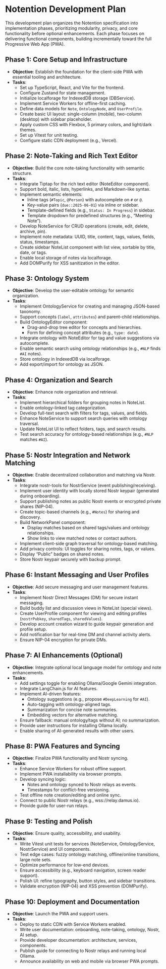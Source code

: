 # Notention Development Plan

This development plan organizes the Notention specification into implementation phases, prioritizing modularity, privacy, and core functionality before optional enhancements. Each phase focuses on delivering functional components, building incrementally toward the full Progressive Web App (PWA).

## Phase 1: Core Setup and Infrastructure
- **Objective**: Establish the foundation for the client-side PWA with essential tooling and architecture.
- **Tasks**:
  - Set up TypeScript, React, and Vite for the frontend.
  - Configure Zustand for state management.
  - Initialize localforage for IndexedDB storage (DBService).
  - Implement Service Workers for offline-first caching.
  - Define data models for `Note`, `OntologyNode`, and `UserProfile`.
  - Create basic UI layout: single-column (mobile), two-column (desktop) with sidebar placeholder.
  - Apply custom CSS with Flexbox, 5 primary colors, and light/dark themes.
  - Set up Vitest for unit testing.
  - Configure static CDN deployment (e.g., Vercel).

## Phase 2: Note-Taking and Rich Text Editor
- **Objective**: Build the core note-taking functionality with semantic structure.
- **Tasks**:
  - Integrate Tiptap for the rich text editor (NoteEditor component).
  - Support bold, italic, lists, hyperlinks, and Markdown-like syntax.
  - Implement semantic elements:
    - Inline tags (`#Topic`, `@Person`) with autocomplete on `#` or `@`.
    - Key-value pairs (`due::2025-06-01`) via inline or sidebar.
    - Template-defined fields (e.g., `Status: In Progress`) in sidebar.
    - Template dropdown for predefined structures (e.g., “Meeting Note”).
  - Develop NoteService for CRUD operations (create, edit, delete, archive, pin).
  - Implement note metadata: UUID, title, content, tags, values, fields, status, timestamps.
  - Create sidebar NoteList component with list view, sortable by title, date, or tags.
  - Enable local storage of notes via localforage.
  - Add DOMPurify for XSS sanitization in the editor.

## Phase 3: Ontology System
- **Objective**: Develop the user-editable ontology for semantic organization.
- **Tasks**:
  - Implement OntologyService for creating and managing JSON-based taxonomy.
  - Support concepts (`label`, `attributes`) and parent-child relationships.
  - Build OntologyEditor component:
    - Drag-and-drop tree editor for concepts and hierarchies.
    - Form for defining concept attributes (e.g., `type: date`).
  - Integrate ontology with NoteEditor for tag and value suggestions via autocomplete.
  - Enable semantic search using ontology relationships (e.g., `#NLP` finds `#AI` notes).
  - Store ontology in IndexedDB via localforage.
  - Add export/import for ontology as JSON.

## Phase 4: Organization and Search
- **Objective**: Enhance note organization and retrieval.
- **Tasks**:
  - Implement hierarchical folders for grouping notes in NoteList.
  - Enable ontology-linked tag categorization.
  - Develop full-text search with filters for tags, values, and fields.
  - Enhance NoteService to support search queries with ontology traversal.
  - Update NoteList UI to reflect folders, tags, and search results.
  - Test search accuracy for ontology-based relationships (e.g., `#NLP` matches `#AI`).

## Phase 5: Nostr Integration and Network Matching
- **Objective**: Enable decentralized collaboration and matching via Nostr.
- **Tasks**:
  - Integrate nostr-tools for NostrService (event publishing/receiving).
  - Implement user identity with locally stored Nostr keypair (generated during onboarding).
  - Support publishing notes as public Nostr events or encrypted private shares (NIP-04).
  - Create topic-based channels (e.g., `#Notes`) for sharing and discovery.
  - Build NetworkPanel component:
    - Display matches based on shared tags/values and ontology relationships.
    - Show links to view matched notes or contact authors.
  - Implement client-side graph traversal for ontology-based matching.
  - Add privacy controls: UI toggles for sharing notes, tags, or values.
  - Display “Public” badges on shared notes.
  - Store Nostr keypair securely with backup prompt.

## Phase 6: Instant Messaging and User Profiles
- **Objective**: Add secure messaging and user management features.
- **Tasks**:
  - Implement Nostr Direct Messages (DM) for secure instant messaging.
  - Build buddy list and discussion views in NoteList (special views).
  - Create UserProfile component for viewing and editing profiles (`nostrPubkey`, `sharedTags`, `sharedValues`).
  - Develop account creation wizard to guide keypair generation and profile setup.
  - Add notification bar for real-time DM and channel activity alerts.
  - Ensure NIP-04 encryption for private DMs.

## Phase 7: AI Enhancements (Optional)
- **Objective**: Integrate optional local language model for ontology and note enhancements.
- **Tasks**:
  - Add settings toggle for enabling Ollama/Google Gemini integration.
  - Integrate LangChain.js for AI features.
  - Implement AI-driven features:
    - Ontology suggestions (e.g., propose `#DeepLearning` for `#AI`).
    - Auto-tagging with ontology-aligned tags.
    - Summarization for concise note summaries.
    - Embedding vectors for alternative matching.
  - Ensure fallback: manual ontology/tags without AI; no summarization.
  - Provide user instructions for installing Ollama locally.
  - Enable sharing of AI-generated results with other users.

## Phase 8: PWA Features and Syncing
- **Objective**: Finalize PWA functionality and Nostr syncing.
- **Tasks**:
  - Enhance Service Workers for robust offline support.
  - Implement PWA installability via browser prompts.
  - Develop syncing logic:
    - Notes and ontology synced to Nostr relays as events.
    - Timestamps for conflict-free versioning.
  - Test offline note creation/editing and online sync.
  - Connect to public Nostr relays (e.g., wss://relay.damus.io).
  - Provide guide for user-run relays.

## Phase 9: Testing and Polish
- **Objective**: Ensure quality, accessibility, and usability.
- **Tasks**:
  - Write Vitest unit tests for services (NoteService, OntologyService, NostrService) and UI components.
  - Test edge cases: fuzzy ontology matching, offline/online transitions, large note sets.
  - Optimize performance for low-end devices.
  - Ensure accessibility (e.g., keyboard navigation, screen reader support).
  - Polish UI: refine typography, button styles, and sidebar transitions.
  - Validate encryption (NIP-04) and XSS prevention (DOMPurify).

## Phase 10: Deployment and Documentation
- **Objective**: Launch the PWA and support users.
- **Tasks**:
  - Deploy to static CDN with Service Workers enabled.
  - Write user documentation: onboarding, note-taking, ontology, Nostr, AI setup.
  - Provide developer documentation: architecture, services, components.
  - Publish guide for connecting to Nostr relays and running local Ollama.
  - Announce availability on web and mobile via browser PWA prompts.
